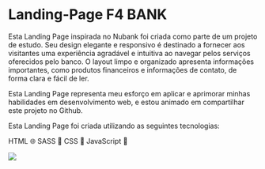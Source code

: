 # Landing-Page F4 BANK

Esta Landing Page inspirada no Nubank foi criada como parte de um projeto de estudo. Seu design elegante e responsivo é destinado a fornecer aos visitantes uma experiência agradável e intuitiva ao navegar pelos serviços oferecidos pelo banco. O layout limpo e organizado apresenta informações importantes, como produtos financeiros e informações de contato, de forma clara e fácil de ler.

Esta Landing Page representa meu esforço em aplicar e aprimorar minhas habilidades em desenvolvimento web, e estou animado em compartilhar este projeto no Github.

Esta Landing Page foi criada utilizando as seguintes tecnologias:

HTML 🌐
SASS 💄
CSS 🎨
JavaScript 🚀

<img src="https://i.ibb.co/c65W182/127-0-0-1-5501-index-html.png"/>
